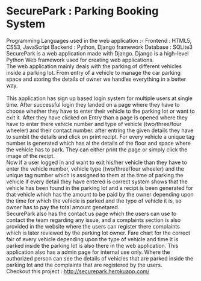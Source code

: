 # SecurePark : Parking Booking System
Programming Languages used in the web application :-
Frontend : HTML5, CSS3, JavaScript
Backend : Python, Django framework
Database : SQLite3
<br />
SecurePark is a web application made with Django. Django is a high-level Python Web framework used for creating web applications.<br />
The web application mainly deals with the parking of different vehicles inside a parking lot. From entry of a vehicle to manage the car parking space and storing the details of owner we handles everything in a better way.
<br />
<br />
This application has sign up based login system for multiple users at single time. After successful login they landed on a page where they have to choose whether they have to enter their vehicle to the
parking lot or want to exit it. After they have clicked on Entry than a page is opened where they have to enter there vehicle number and type of vehicle (two/three/four wheeler) and their contact number.
after entring the given details they have to sumbit the details and click on print recipt. For every vehicle a unique tag number is generated which has al the details of the floor and space where the vehicle has to park.
They can either print the page or simply click the image of the recipt.
<br />
Now if a user logged in and want to exit his/her vehicle than they have to enter the vehicle number, vehicle type (two/three/four wheeler) and the unique tag number which is assigned to them at the time of parking the vehicle
if every detail they have entered is correct system shows that the vehicle has been found in the parking lot and a recipt is been generated for that vehicle which has the amount to be paid by the owner depending upon the time for which the 
vehicle is parked and the type of vehicle it is, so owner has to pay the total amount genetared.
<br />
SecurePark also has the contact us page which the users can use to contact the team regarding any issue, and a complaints section is also provided in the website where the users can register there complaints which is later reviewed by the parking lot owner.
Fare chart for the correct fair of every vehicle depending upon the type of vehicle and time it is parked inside the parking lot is also there in the web application.
This application also has a admin page for internal use only. Where the authorized person can see the details of vehicles that are parked inside the parking lot and the complaints that are registered by the users.
<br />
Checkout this project : http://securepark.herokuapp.com/
